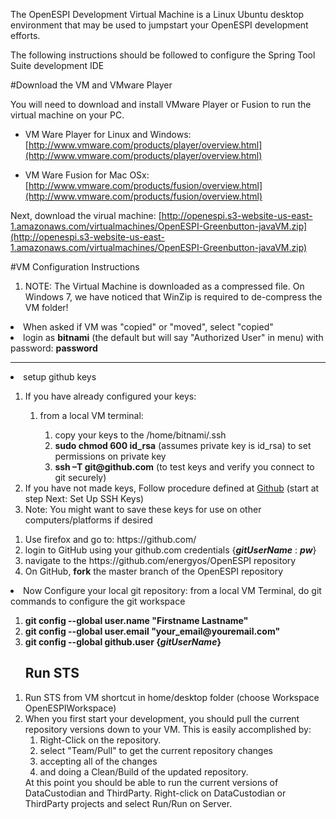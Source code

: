 The OpenESPI Development Virtual Machine is a Linux Ubuntu desktop environment that may be used to jumpstart your OpenESPI development efforts. 

The following instructions should be followed to configure the Spring Tool Suite development IDE

#Download the VM and VMware Player

You will need to download and install VMware Player or Fusion to run the virtual machine on your PC.

* VM Ware Player for Linux and Windows:	[http://www.vmware.com/products/player/overview.html](http://www.vmware.com/products/player/overview.html)

* VM Ware Fusion for Mac OSx: [http://www.vmware.com/products/fusion/overview.html](http://www.vmware.com/products/fusion/overview.html)

Next, download the virual machine: [http://openespi.s3-website-us-east-1.amazonaws.com/virtualmachines/OpenESPI-Greenbutton-javaVM.zip](http://openespi.s3-website-us-east-1.amazonaws.com/virtualmachines/OpenESPI-Greenbutton-javaVM.zip)


#VM Configuration Instructions

<ol>
<li>NOTE: The Virtual Machine is downloaded as a compressed file. On Windows 7, we have noticed that WinZip is required to de-compress the VM folder!
</ol>
<li>When asked if VM was "copied" or "moved", select "copied"</li>
<li>login as <b>bitnami</b> (the default but will say "Authorized User" in menu) with password: <b>password</b>
<hr />
<li>setup github keys</li>
<ol>
<li>If you have already configured your keys:</li>
<ol>
<li>from a local VM terminal:</li>
<ol>
<li>copy your keys to the /home/bitnami/.ssh </li>
<li><b>sudo chmod 600 id_rsa</b> (assumes private key is id_rsa) to set permissions on private key</li>
<li><b>ssh –T git@github.com</b> (to test keys and verify you connect to git securely)</li>
</ol>
</ol>
<li>If you have not made keys, Follow procedure defined at <a href="http://help.github.com/linux-set-up-git/">Github</a> (start at step Next: Set Up SSH Keys)</li>
<li>Note: You might want to save these keys for use on other computers/platforms if desired</li>
</ol>
<ol>
<li>Use firefox and go to: https://github.com/</li>
<li>login to GitHub using your github.com credentials {<b><i>gitUserName</i></b> : <b><i>pw</i></b>}</li>
<li>navigate to the https://github.com/energyos/OpenESPI repository</li>
<li>On GitHub, <b>fork</b> the master branch of the OpenESPI repository</li>
</ol>
<li>Now Configure your local git repository: from a local VM Terminal, do git commands to configure the git workspace</li>
<ol>
<li><b>git config --global user.name "Firstname Lastname"</b></li>
<li><b>git config --global user.email "your_email@youremail.com"</b></li>
<li><b>git config --global github.user {<i>gitUserName</i>}</b></li>
</ol>
<ol>
<h2>Run STS</h2>
<li>Run STS from VM shortcut in home/desktop folder (choose Workspace OpenESPIWorkspace)</li>
<li>When you first start your development, you should pull the current repository versions down to your VM. This is easily accomplished by:
<ol>
<li>Right-Click on the repository.</li>
<li>select "Team/Pull" to get the current repository changes
<li>accepting all of the changes
<li>and doing a Clean/Build of the updated repository.</li>
</ol>
At this point you should be able to run the current versions of DataCustodian and ThirdParty. Right-click on DataCustodian or ThirdParty projects and select Run/Run on Server.


